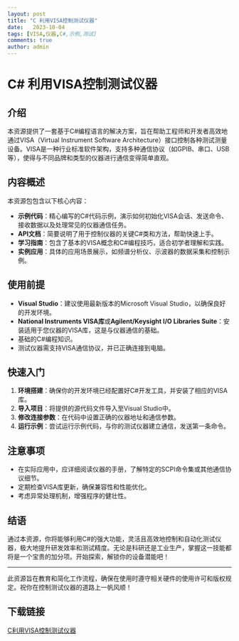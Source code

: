 ```yaml
---
layout: post
title: "C 利用VISA控制测试仪器"
date:   2023-10-04
tags: [VISA,仪器,C#,示例,测试]
comments: true
author: admin
---
```

# C# 利用VISA控制测试仪器

## 介绍

本资源提供了一套基于C#编程语言的解决方案，旨在帮助工程师和开发者高效地通过VISA（Virtual Instrument Software Architecture）接口控制各种测试测量设备。VISA是一种行业标准软件架构，支持多种通信协议（如GPIB、串口、USB等），使得与不同品牌和类型的仪器进行通信变得简单直观。

## 内容概述

本资源包包含以下核心内容：

- **示例代码**：精心编写的C#代码示例，演示如何初始化VISA会话、发送命令、接收数据以及处理常见的仪器通信任务。
- **API文档**：简要说明了用于控制仪器的关键C#类和方法，帮助快速上手。
- **学习指南**：包含了基本的VISA概念和C#编程技巧，适合初学者理解和实践。
- **实例应用**：具体的应用场景展示，如频谱分析仪、示波器的数据采集和控制示例。

## 使用前提

- **Visual Studio**：建议使用最新版本的Microsoft Visual Studio，以确保良好的开发环境。
- **National Instruments VISA库**或**Agilent/Keysight I/O Libraries Suite**：安装适用于您仪器的VISA库，这是与仪器通信的基础。
- 基础的C#编程知识。
- 测试仪器需支持VISA通信协议，并已正确连接到电脑。

## 快速入门

1. **环境搭建**：确保你的开发环境已经配置好C#开发工具，并安装了相应的VISA库。
2. **导入项目**：将提供的源代码文件导入至Visual Studio中。
3. **修改连接参数**：在代码中设置正确的仪器地址和通信参数。
4. **运行示例**：尝试运行示例代码，与你的测试仪器建立通信，发送第一条命令。

## 注意事项

- 在实际应用中，应详细阅读仪器的手册，了解特定的SCPI命令集或其他通信协议细节。
- 定期检查VISA库更新，确保兼容性和性能优化。
- 考虑异常处理机制，增强程序的健壮性。

## 结语

通过本资源，你将能够利用C#的强大功能，灵活且高效地控制和自动化测试仪器，极大地提升研发效率和测试精度。无论是科研还是工业生产，掌握这一技能都将是一个宝贵的加分项。开始探索，解锁你的设备潜能吧！

---

此资源旨在教育和简化工作流程，确保在使用时遵守相关硬件的使用许可和版权规定。祝你在控制测试仪器的道路上一帆风顺！

## 下载链接

[C利用VISA控制测试仪器](https://pan.quark.cn/s/4ea9a98b3052)